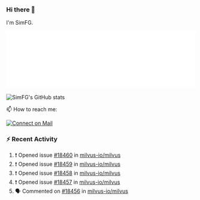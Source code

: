 ### Hi there 👋

I'm SimFG.

![Metrics](/metrics.plugin.followup.user.svg)

![SimFG's GitHub stats](https://github-readme-stats.vercel.app/api?username=SimFG&show_icons=true&theme=radical&count_private=true)

📫 How to reach me:

[![Connect on Mail](https://img.shields.io/badge/Ask%20me-anything-1abc9c.svg)](mailto:1142838399@qq.com)

### :zap: Recent Activity

<!--START_SECTION:activity-->
1. ❗️ Opened issue [#18460](https://github.com/milvus-io/milvus/issues/18460) in [milvus-io/milvus](https://github.com/milvus-io/milvus)
2. ❗️ Opened issue [#18459](https://github.com/milvus-io/milvus/issues/18459) in [milvus-io/milvus](https://github.com/milvus-io/milvus)
3. ❗️ Opened issue [#18458](https://github.com/milvus-io/milvus/issues/18458) in [milvus-io/milvus](https://github.com/milvus-io/milvus)
4. ❗️ Opened issue [#18457](https://github.com/milvus-io/milvus/issues/18457) in [milvus-io/milvus](https://github.com/milvus-io/milvus)
5. 🗣 Commented on [#18456](https://github.com/milvus-io/milvus/issues/18456) in [milvus-io/milvus](https://github.com/milvus-io/milvus)
<!--END_SECTION:activity-->

